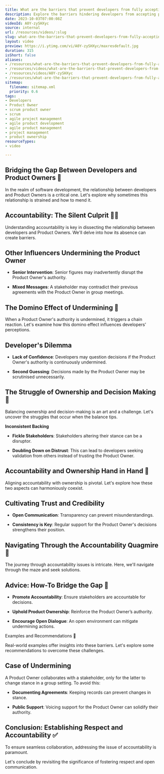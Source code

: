 ```yaml
---
title: What are the barriers that prevent developers from fully accepting a Product Owner as the final decision maker?
description: Explore the barriers hindering developers from accepting product owners' decisions. Discover the importance of respect and accountability in agile teams!
date: 2023-10-03T07:00:08Z
videoId: A0Y-zySHXyc
source: internal
url: /resources/videos/:slug
slug: what-are-the-barriers-that-prevent-developers-from-fully-accepting-a-product-owner-as-the-final-decision-maker
layout: video
preview: https://i.ytimg.com/vi/A0Y-zySHXyc/maxresdefault.jpg
duration: 315
isShort: false
aliases:
- /resources/what-are-the-barriers-that-prevent-developers-from-fully-accepting-a-product-owner-as-the-final-decision-maker
- /resources/videos/what-are-the-barriers-that-prevent-developers-from-fully-accepting-a-product-owner-as-the-final-word
- /resources/videos/A0Y-zySHXyc
- /resources/what-are-the-barriers-that-prevent-developers-from-fully-accepting-a-product-owner-as-the-final-word
sitemap:
  filename: sitemap.xml
  priority: 0.6
tags:
- Developers
- Product Owner
- scrum product owner
- scrum
- agile project management
- agile product development
- agile product management
- project management
- product ownership
resourceTypes:
- video

---
```



## Bridging the Gap Between Developers and Product Owners 🌉 

In the realm of software development, the relationship between developers and Product Owners is a critical one. Let's explore why sometimes this relationship is strained and how to mend it. 

## Accountability: The Silent Culprit 🕵️‍♂️ 

Understanding accountability is key in dissecting the relationship between developers and Product Owners. We'll delve into how its absence can create barriers. 

## Other Influencers Undermining the Product Owner 

- **Senior Intervention**: Senior figures may inadvertently disrupt the Product Owner's authority. 

- **Mixed Messages**: A stakeholder may contradict their previous agreements with the Product Owner in group meetings. 

## The Domino Effect of Undermining 🎲 

When a Product Owner's authority is undermined, it triggers a chain reaction. Let's examine how this domino effect influences developers' perceptions. 

## Developer's Dilemma 

- **Lack of Confidence**: Developers may question decisions if the Product Owner's authority is continuously undermined. 

- **Second Guessing**: Decisions made by the Product Owner may be scrutinised unnecessarily. 

## The Struggle of Ownership and Decision Making 💼 

Balancing ownership and decision-making is an art and a challenge. Let's uncover the struggles that occur when the balance tips. 

**Inconsistent Backing** 

- **Fickle Stakeholders**: Stakeholders altering their stance can be a disruptor. 

- **Doubling Down on Distrust**: This can lead to developers seeking validation from others instead of trusting the Product Owner. 

## Accountability and Ownership Hand in Hand 🤝 

Aligning accountability with ownership is pivotal. Let's explore how these two aspects can harmoniously coexist. 

## Cultivating Trust and Credibility 

- **Open Communication**: Transparency can prevent misunderstandings. 

- **Consistency is Key**: Regular support for the Product Owner's decisions strengthens their position. 

## Navigating Through the Accountability Quagmire **🧭** 

The journey through accountability issues is intricate. Here, we'll navigate through the maze and seek solutions. 

## Advice: How-To Bridge the Gap 🌟 

- **Promote Accountability**: Ensure stakeholders are accountable for decisions. 

- **Uphold Product Ownership**: Reinforce the Product Owner’s authority. 

- **Encourage Open Dialogue**: An open environment can mitigate undermining actions. 

Examples and Recommendations 📘 

Real-world examples offer insights into these barriers. Let's explore some recommendations to overcome these challenges. 

## Case of Undermining 

A Product Owner collaborates with a stakeholder, only for the latter to change stance in a group setting. To avoid this: 

- **Documenting Agreements**: Keeping records can prevent changes in stance. 

- **Public Support**: Voicing support for the Product Owner can solidify their authority. 

## Conclusion: Establishing Respect and Accountability ✅ 

To ensure seamless collaboration, addressing the issue of accountability is paramount.  

Let's conclude by revisiting the significance of fostering respect and open communication.
